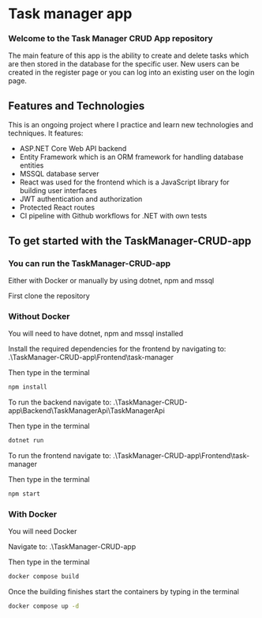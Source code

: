 # Task manager app
### Welcome to the Task Manager CRUD App repository
The main feature of this app is the ability to create and delete tasks which are then stored in the database for the specific user. New users can be created in the register page or you can log into an existing user on the login page.

## Features and Technologies
This is an ongoing project where I practice and learn new technologies and techniques. It features:
- ASP.NET Core Web API backend
- Entity Framework which is an ORM framework for handling database entities
- MSSQL database server
- React was used for the frontend which is a JavaScript library for building user interfaces
- JWT authentication and authorization
- Protected React routes
- CI pipeline with Github workflows for .NET with own tests

## To get started with the TaskManager-CRUD-app

### You can run the TaskManager-CRUD-app

Either with Docker or manually by using dotnet, npm and mssql

First clone the repository

### Without Docker
You will need to have dotnet, npm and mssql installed

Install the required dependencies for the frontend by navigating to:  .\TaskManager-CRUD-app\Frontend\task-manager

Then type in the terminal
```sh
npm install
```
To run the backend navigate to:  .\TaskManager-CRUD-app\Backend\TaskManagerApi\TaskManagerApi 

Then type in the terminal
```sh
dotnet run
```
To run the frontend navigate to:  .\TaskManager-CRUD-app\Frontend\task-manager

Then type in the terminal
```sh
npm start
```

### With Docker
You will need Docker

Navigate to: .\TaskManager-CRUD-app

Then type in the terminal
```sh
docker compose build
```

Once the building finishes start the containers by typing in the terminal
```sh
docker compose up -d
```
